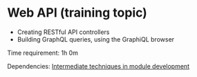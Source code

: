# Web API (training topic)



- Creating RESTful API controllers
- Building GraphQL queries, using the GraphiQL browser

Time requirement: 1h 0m

Dependencies: [Intermediate techniques in module development](../ModuleDevelopmentAndApis/IntermediateTechniquesInModuleDevelopment)